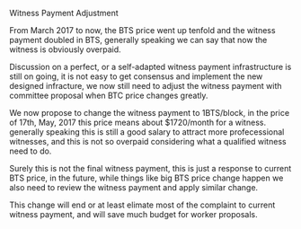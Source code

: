 Witness Payment Adjustment

From March 2017 to now, the BTS price went up tenfold and the witness payment doubled in BTS, generally speaking we can say that now the witness is obviously overpaid.

Discussion on a perfect, or a self-adapted witness payment infrastructure is still on going, it is not easy to get consensus and implement the new designed infracture, we now still need to adjust the witness payment with committee proposal when BTC price changes greatly.

We now propose to change the witness payment to 1BTS/block, in the price of 17th, May, 2017 this price means about $1720/month for a witness. generally speaking this is still a good salary to attract more profecessional witnesses, and this is not so overpaid considering what a qualified witness need to do.

Surely this is not the final witness payment, this is just a response to current BTS price, in the future, while things like big BTS price change happen we also need to review the witness payment and apply similar change.

This change will end or at least elimate most of the complaint to current witness payment, and will save much budget for worker proposals.
